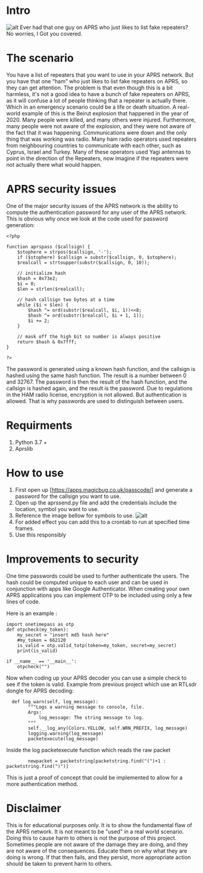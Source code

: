 # Intro
![alt](https://external-content.duckduckgo.com/iu/?u=http%3A%2F%2Fqrznow.com%2Fwp-content%2Fuploads%2F2015%2F11%2Faprsfi-largerlogo-blog-scaled.png&f=1&nofb=1)
Ever had that one guy on APRS who just likes to list fake repeaters? No worries, I Got you covered. 
# The scenario
You have a list of repeaters that you want to use in your APRS network. But you have that one “ham” who just likes to list fake repeaters on APRS, so they can get attention. The problem is that even though this is a bit harmless, it's not a good idea to have a bunch of fake repeaters on APRS, as it will confuse a lot of people thinking that a repeater is actually there. Which in an emergency scenario could be a life or death situation. A real-world example of this is the Beirut explosion that happened in the year of 2020. Many people were killed, and many others were injured. Furthermore, many people were not aware of the explosion, and they were not aware of the fact that it was happening. Communications were down and the only thing that was working was radio. Many ham radio operators used repeaters from neighbouring countries to communicate with each other, such as Cyprus, Israel and Turkey. Many of these operators used Yagi antennas to point in the direction of the Repeaters, now imagine if the repeaters were not actually there what would happen. 
# APRS security issues
One of the major security issues of the APRS network is the ability to compute the authentication password for any user of the APRS network. 
This is obvious why once we look at the code used for password generation:
```
<?php

function aprspass ($callsign) { 
	$stophere = strpos($callsign, '-'); 
	if ($stophere) $callsign = substr($callsign, 0, $stophere); 
	$realcall = strtoupper(substr($callsign, 0, 10)); 

	// initialize hash 
	$hash = 0x73e2; 
	$i = 0; 
	$len = strlen($realcall); 

	// hash callsign two bytes at a time 
	while ($i < $len) { 
		$hash ^= ord(substr($realcall, $i, 1))<<8; 
		$hash ^= ord(substr($realcall, $i + 1, 1)); 
		$i += 2; 
	} 

	// mask off the high bit so number is always positive 
	return $hash & 0x7fff; 
} 

?>
```
The password is generated using a known hash function, and the callsign is hashed using the same hash function. The result is a number between 0 and 32767. The password is then the result of the hash function, and the callsign is hashed again, and the result is the password.
Due to regulations in the HAM radio license, encryption is not allowed. But authentication is allowed. That is why passwords are used to distinguish  between users. 
# Requirments 
1. Python 3.7 +
2. Aprslib


# How to use 

1. First open up [https://apps.magicbug.co.uk/passcode/] and generate a password for the callsign you want to use. 
2. Open up the aprssend.py file and add the credentials include the location, symbol you want to use.
3. Reference the image bellow for symbols to use.
   ![alt](http://www.aprs.org/symbols/Icon-set.gif)
3. For added effect you can add this to a crontab to run at specified time frames. 
4. Use this responsibly 

# Improvements to security
One time passwords could be used to further authenticate the users. The hash could be computed unique to each user and can be used in conjunction with apps like Google Authenticator. 
When creating your own APRS applications you can implement OTP to be included using only a few lines of code. 

Here is an example : 
```
import onetimepass as otp
def otpcheck(my_token):
    my_secret = "insert md5 hash here"
    #my_token = 662120
    is_valid = otp.valid_totp(token=my_token, secret=my_secret)
    print(is_valid)

if __name__ == '__main__':
    otpcheck("")
```
Now when coding up your APRS decoder you can use a simple check to see if the token is valid. Example from previous project which use an RTLsdr dongle for APRS decoding:

```
  def log_warn(self, log_message):
        """Logs a warning message to console, file.
        Args:
            log_message: The string message to log.
        """
        self.__log_any(Colors.YELLOW, self.WRN_PREFIX, log_message)
        logging.warning(log_message)
        packetexecute(log_message)
```

Inside the log packetexecute function which reads the raw packet
```
        newpacket = packetstring[packetstring.find("(")+1 : packetstring.find(")")]
```
This is just a proof of concept that could be implemented to allow for a more authentication method. 
# Disclaimer
This is for educational purposes only. It is to show the fundamental flaw of the APRS network. It is not meant to be "used" in a real world scenario. Doing this to cause harm to others is not the purpose of this project. Sometimes people are not aware of the damage they are doing, and they are not aware of the consequences. Educate them on why what they are doing is wrong. If that then fails, and they persist, more appropriate action should be taken to prevent harm to others.